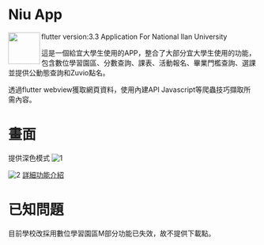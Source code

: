 # Niu App
flutter version:3.3
Application For National Ilan University
<img width="64" src="https://user-images.githubusercontent.com/86880683/225522817-7192b99f-c9b1-4824-854d-3b98fab0f984.png" align="left" />

這是一個給宜大學生使用的APP，整合了大部分宜大學生使用的功能，
包含數位學習園區、分數查詢、課表、活動報名、畢業門檻查詢、選課
並提供公動態查詢和Zuvio點名。

透過flutter webview獲取網頁資料，使用內建API Javascript等爬蟲技巧擷取所需內容。


# 畫面
提供深色模式
![1](https://user-images.githubusercontent.com/86880683/225347718-579b2717-8fc6-499e-8298-9c8a3475259f.JPG)

![2](https://user-images.githubusercontent.com/86880683/225347733-adff4129-46c9-4e5e-a612-215c6af38584.JPG)
<a href='https://docs.google.com/presentation/d/1_tvyT416l8QQX9hi8ZehZg-c7-8cck3W/edit?usp=sharing&ouid=113524041780692344361&rtpof=true&sd=true'>詳細功能介紹</a>

# 已知問題
目前學校改採用數位學習園區M部分功能已失效，故不提供下載點。
